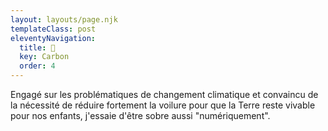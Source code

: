 ```yaml
---
layout: layouts/page.njk
templateClass: post
eleventyNavigation:
  title: 🌱
  key: Carbon
  order: 4
---
```


Engagé sur les problématiques de changement climatique et convaincu de la nécessité de réduire fortement la voilure pour que la Terre reste vivable pour nos enfants, j'essaie d'être sobre aussi "numériquement".

<div class="mt-4">
  <div id="wcb" class="carbonbadge wcb-d" />
  <script src="https://unpkg.com/website-carbon-badges@1.1.3/b.min.js" defer></script>
</div>



